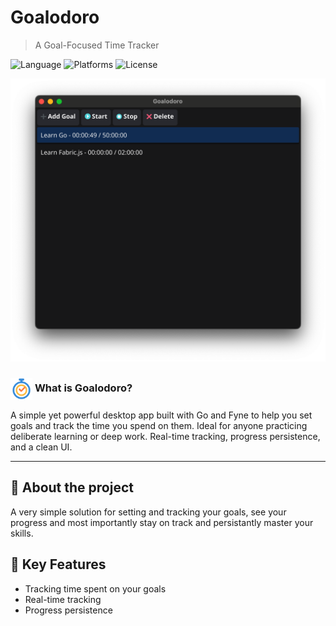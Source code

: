 # Goalodoro
> A Goal-Focused Time Tracker

<!-- ![GitHub release (latest by date)](https://img.shields.io/github/v/release/AlbertArakelyan/nsw-finance) -->
![Language](https://img.shields.io/badge/language-go-blue)
![Platforms](https://img.shields.io/badge/platforms-Mac%20OS-green)
![License](https://img.shields.io/github/license/AlbertArakelyan/goalodoro)

![Screenshot](./assets/images/screenshot.png)

### <img align="center" width="35" height="35" src="./Icon.png"> **What is Goalodoro?**
A simple yet powerful desktop app built with Go and Fyne to help you set goals and track the time you spend on them. Ideal for anyone practicing deliberate learning or deep work. Real-time tracking, progress persistence, and a clean UI.

---

## 📝 About the project
A very simple solution for setting and tracking your goals, see your progress and most importantly stay on track and persistantly master your skills.

## 🔑 Key Features
- Tracking time spent on your goals
- Real-time tracking
- Progress persistence